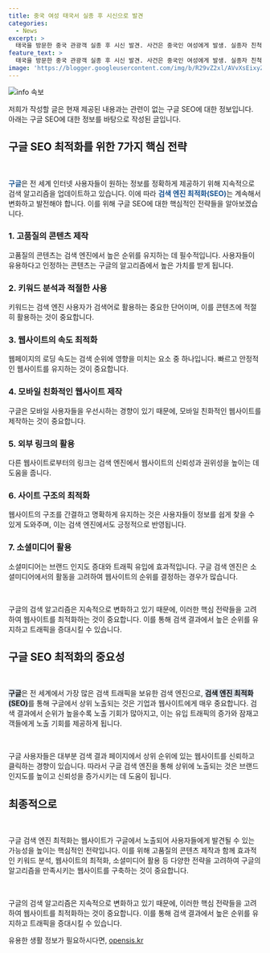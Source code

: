 ```yaml
---
title: 중국 여성 태국서 실종 후 시신으로 발견
categories:
  - News
excerpt: >
  태국을 방문한 중국 관광객 실종 후 시신 발견. 사건은 중국인 여성에게 발생. 실종자 친척, 100만위안 협박전화 수신. CCTV 확인 결과, 중국인 운전자가 렌터카에 실종자를 태웠고, 트렁크에서 물건을 꺼내는 모습도 확인. 용의자는 홍콩과 마카오를 방문한 것으로 파악. 경찰, 이 중국인을 용의자로 보고 추적 중.
feature_text: >
  태국을 방문한 중국 관광객 실종 후 시신 발견. 사건은 중국인 여성에게 발생. 실종자 친척, 100만위안 협박전화 수신. CCTV 확인 결과, 중국인 운전자가 렌터카에 실종자를 태웠고, 트렁크에서 물건을 꺼내는 모습도 확인. 용의자는 홍콩과 마카오를 방문한 것으로 파악. 경찰, 이 중국인을 용의자로 보고 추적 중.
image: 'https://blogger.googleusercontent.com/img/b/R29vZ2xl/AVvXsEixyZcFfHzMRdzZMjFBmAUKJYCLCGyLL1o632UiGVXcaFdKo_bkvkuCioo0uUKlGfBVcT3P84aROyZIXSBEx3Aw5nCQ3pTgDom1WDC4m8eifvWiAmWEEVb4x6G_l8C0QH225ldMjyaFvpxGEBGNO37VmDTDMHGhJPq73UglMfDca1-0aw/s1600/blogspot.png'
---
```


<p><img src="https://blogger.googleusercontent.com/img/b/R29vZ2xl/AVvXsEixyZcFfHzMRdzZMjFBmAUKJYCLCGyLL1o632UiGVXcaFdKo_bkvkuCioo0uUKlGfBVcT3P84aROyZIXSBEx3Aw5nCQ3pTgDom1WDC4m8eifvWiAmWEEVb4x6G_l8C0QH225ldMjyaFvpxGEBGNO37VmDTDMHGhJPq73UglMfDca1-0aw/s1600/blogspot.png" alt="info 속보" /></p>

<p>저희가 작성할 글은 현재 제공된 내용과는 관련이 없는 구글 SEO에 대한 정보입니다. 아래는 구글 SEO에 대한 정보를 바탕으로 작성된 글입니다.</p>

<h2 data-ke-size="size26">구글 SEO 최적화를 위한 7가지 핵심 전략</h2>

<p data-ke-size="size16">&nbsp;</p>

<p><b><span style="color: #1a5490;">구글</span></b>은 전 세계 인터넷 사용자들이 원하는 정보를 정확하게 제공하기 위해 지속적으로 검색 알고리즘을 업데이트하고 있습니다. 이에 따라 <b><span style="color: #1a5490;">검색 엔진 최적화(SEO)</span></b>는 계속해서 변화하고 발전해야 합니다. 이를 위해 구글 SEO에 대한 핵심적인 전략들을 알아보겠습니다.</p>

<h3>1. 고품질의 콘텐츠 제작</h3>

<p>고품질의 콘텐츠는 검색 엔진에서 높은 순위를 유지하는 데 필수적입니다. 사용자들이 유용하다고 인정하는 콘텐츠는 구글의 알고리즘에서 높은 가치를 받게 됩니다.</p>

<h3>2. 키워드 분석과 적절한 사용</h3>

<p>키워드는 검색 엔진 사용자가 검색어로 활용하는 중요한 단어이며, 이를 콘텐츠에 적절히 활용하는 것이 중요합니다.</p>

<h3>3. 웹사이트의 속도 최적화</h3>

<p>웹페이지의 로딩 속도는 검색 순위에 영향을 미치는 요소 중 하나입니다. 빠르고 안정적인 웹사이트를 유지하는 것이 중요합니다.</p>

<h3>4. 모바일 친화적인 웹사이트 제작</h3>

<p>구글은 모바일 사용자들을 우선시하는 경향이 있기 때문에, 모바일 친화적인 웹사이트를 제작하는 것이 중요합니다.</p>

<h3>5. 외부 링크의 활용</h3>

<p>다른 웹사이트로부터의 링크는 검색 엔진에서 웹사이트의 신뢰성과 권위성을 높이는 데 도움을 줍니다.</p>

<h3>6. 사이트 구조의 최적화</h3>

<p>웹사이트의 구조를 간결하고 명확하게 유지하는 것은 사용자들이 정보를 쉽게 찾을 수 있게 도와주며, 이는 검색 엔진에서도 긍정적으로 반영됩니다.</p>

<h3>7. 소셜미디어 활용</h3>

<p>소셜미디어는 브랜드 인지도 증대와 트래픽 유입에 효과적입니다. 구글 검색 엔진은 소셜미디어에서의 활동을 고려하여 웹사이트의 순위를 결정하는 경우가 많습니다.</p>

<p data-ke-size="size16">&nbsp;</p>

<p>구글의 검색 알고리즘은 지속적으로 변화하고 있기 때문에, 이러한 핵심 전략들을 고려하여 웹사이트를 최적화하는 것이 중요합니다. 이를 통해 검색 결과에서 높은 순위를 유지하고 트래픽을 증대시킬 수 있습니다.</p>

<h2 data-ke-size="size26">구글 SEO 최적화의 중요성</h2>

<p data-ke-size="size16">&nbsp;</p>

<p><b><span style="background-color: #21538527;">구글</span></b>은 전 세계에서 가장 많은 검색 트래픽을 보유한 검색 엔진으로, <b><span style="background-color: #21538527;">검색 엔진 최적화(SEO)</span></b>를 통해 구글에서 상위 노출되는 것은 기업과 웹사이트에게 매우 중요합니다. 검색 결과에서 순위가 높을수록 노출 기회가 많아지고, 이는 유입 트래픽의 증가와 잠재고객들에게 노출 기회를 제공하게 됩니다.</p>

<p data-ke-size="size16">&nbsp;</p>

<p>구글 사용자들은 대부분 검색 결과 페이지에서 상위 순위에 있는 웹사이트를 신뢰하고 클릭하는 경향이 있습니다. 따라서 구글 검색 엔진을 통해 상위에 노출되는 것은 브랜드 인지도를 높이고 신뢰성을 증가시키는 데 도움이 됩니다.</p>

<h2 data-ke-size="size26">최종적으로</h2>

<p data-ke-size="size16">&nbsp;</p>

<p>구글 검색 엔진 최적화는 웹사이트가 구글에서 노출되어 사용자들에게 발견될 수 있는 가능성을 높이는 핵심적인 전략입니다. 이를 위해 고품질의 콘텐츠 제작과 함께 효과적인 키워드 분석, 웹사이트의 최적화, 소셜미디어 활용 등 다양한 전략을 고려하여 구글의 알고리즘을 만족시키는 웹사이트를 구축하는 것이 중요합니다.</p>

<p data-ke-size="size16">&nbsp;</p>

<p>구글의 검색 알고리즘은 지속적으로 변화하고 있기 때문에, 이러한 핵심 전략들을 고려하여 웹사이트를 최적화하는 것이 중요합니다. 이를 통해 검색 결과에서 높은 순위를 유지하고 트래픽을 증대시킬 수 있습니다.</p>
유용한 생활 정보가 필요하시다면, <a href="https://opensis.kr" rel="dofollow">opensis.kr</a>


